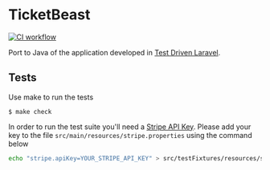 # TicketBeast

[![CI workflow](https://github.com/montealegreluis/ticketbeast-java/actions/workflows/ci.yml/badge.svg)](https://github.com/montealegreluis/ticketbeast-java/actions/workflows/ci.yml)


Port to Java of the application developed in [Test Driven Laravel](https://testdrivenlaravel.com).

## Tests

Use make to run the tests

```
$ make check
```

In order to run the test suite you'll need a [Stripe API Key](https://stripe.com/docs/keys).
Please add your key to the file `src/main/resources/stripe.properties` using the command below

```bash
echo "stripe.apiKey=YOUR_STRIPE_API_KEY" > src/testFixtures/resources/stripe.properties
```
